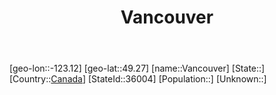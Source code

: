 ﻿---
title: "Vancouver"
location: [49.27,-123.12]
type: City
tags:
- geo/City


SpocWebEntityId: 35198
isDeleted: false
confidential: public

---
[geo-lon::-123.12]
[geo-lat::49.27]
[name::Vancouver]
[State::]
[Country::[Canada](North-America/Canada.md)]
[StateId::36004]
[Population::]
[Unknown::]

